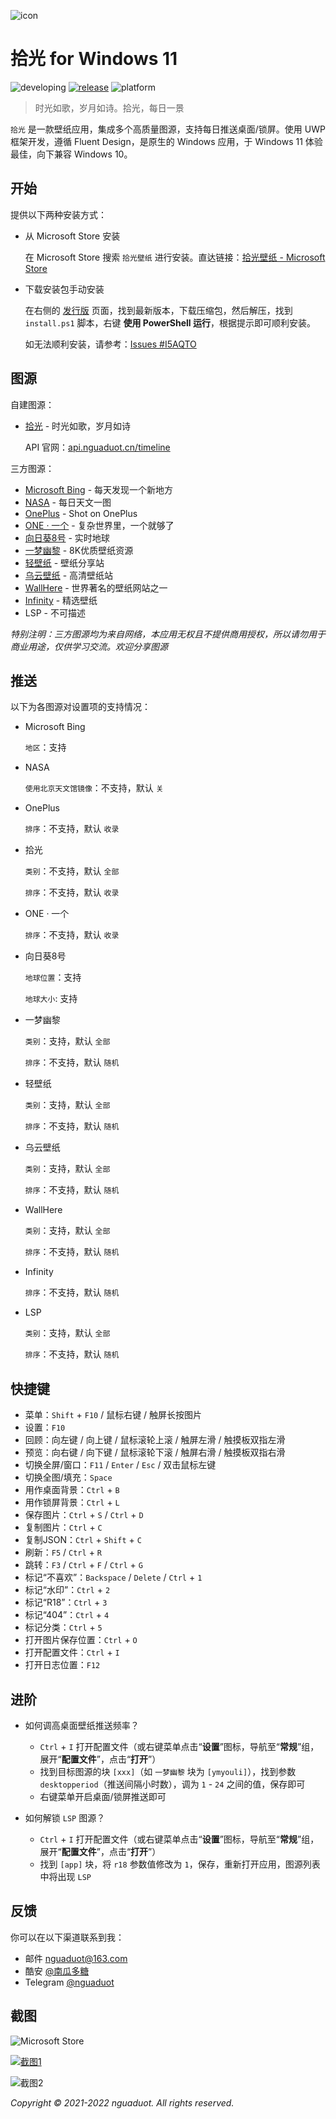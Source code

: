 ![icon](./sample/icon.png)

# 拾光 for Windows 11

![developing](https://img.shields.io/badge/developing-v5.5-brightgreen)
[![release](https://img.shields.io/badge/release-v5.4.220530-blue)](https://gitee.com/nguaduot/timeline/releases)
![platform](https://img.shields.io/badge/platform-windows%2010%20--%2011-lightgrey)

> 时光如歌，岁月如诗。拾光，每日一景

`拾光` 是一款壁纸应用，集成多个高质量图源，支持每日推送桌面/锁屏。使用 UWP 框架开发，遵循 Fluent Design，是原生的 Windows 应用，于 Windows 11 体验最佳，向下兼容 Windows 10。

## 开始

提供以下两种安装方式：

+ 从 Microsoft Store 安装
  
  在 Microsoft Store 搜索 `拾光壁纸` 进行安装。直达链接：[拾光壁纸 - Microsoft Store](https://www.microsoft.com/store/apps/9N7VHQ989BB7)

+ 下载安装包手动安装
  
  在右侧的 [发行版](https://gitee.com/nguaduot/timeline/releases) 页面，找到最新版本，下载压缩包，然后解压，找到 `install.ps1` 脚本，右键 **使用 PowerShell 运行**，根据提示即可顺利安装。

  如无法顺利安装，请参考：[Issues #I5AQTO](https://gitee.com/nguaduot/timeline/issues/I5AQTO)

## 图源

自建图源：

+ [拾光](https://api.nguaduot.cn/timeline/doc) - 时光如歌，岁月如诗

  API 官网：[api.nguaduot.cn/timeline](https://api.nguaduot.cn/timeline/doc)

三方图源：

+ [Microsoft Bing](https://cn.bing.com) - 每天发现一个新地方
+ [NASA](https://apod.nasa.gov/apod) - 每日天文一图
+ [OnePlus](https://photos.oneplus.com) - Shot on OnePlus
+ [ONE · 一个](http://m.wufazhuce.com/one) - 复杂世界里，一个就够了
+ [向日葵8号](https://himawari8.nict.go.jp/) - 实时地球
+ [一梦幽黎](https://www.ymyouli.com) - 8K优质壁纸资源
+ [轻壁纸](https://bz.qinggongju.com) - 壁纸分享站
+ [乌云壁纸](https://www.obzhi.com) - 高清壁纸站
+ [WallHere](https://wallhere.com) - 世界著名的壁纸网站之一
+ [Infinity](http://cn.infinitynewtab.com) - 精选壁纸
+ LSP - 不可描述

*特别注明：三方图源均为来自网络，本应用无权且不提供商用授权，所以请勿用于商业用途，仅供学习交流。欢迎分享图源*

## 推送

以下为各图源对设置项的支持情况：

+ Microsoft Bing

  `地区`：支持

+ NASA

  `使用北京天文馆镜像`：不支持，默认 `关`

+ OnePlus

  `排序`：不支持，默认 `收录`

+ 拾光

  `类别`：不支持，默认 `全部`

  `排序`：不支持，默认 `收录`

+ ONE · 一个

  `排序`：不支持，默认 `收录`

+ 向日葵8号

  `地球位置`：支持

  `地球大小`: 支持

+ 一梦幽黎

  `类别`：支持，默认 `全部`

  `排序`：不支持，默认 `随机`

+ 轻壁纸

  `类别`：支持，默认 `全部`

  `排序`：不支持，默认 `随机`

+ 乌云壁纸

  `类别`：支持，默认 `全部`

  `排序`：不支持，默认 `随机`

+ WallHere

  `类别`：支持，默认 `全部`

  `排序`：不支持，默认 `随机`

+ Infinity

  `排序`：不支持，默认 `随机`

+ LSP

  `类别`：支持，默认 `全部`

  `排序`：不支持，默认 `随机`

## 快捷键

+ 菜单：`Shift` + `F10` / 鼠标右键 / 触屏长按图片
+ 设置：`F10`
+ 回顾：向左键 / 向上键 / 鼠标滚轮上滚 / 触屏左滑 / 触摸板双指左滑
+ 预览：向右键 / 向下键 / 鼠标滚轮下滚 / 触屏右滑 / 触摸板双指右滑
+ 切换全屏/窗口：`F11` / `Enter` / `Esc` / 双击鼠标左键
+ 切换全图/填充：`Space`
+ 用作桌面背景：`Ctrl` + `B`
+ 用作锁屏背景：`Ctrl` + `L`
+ 保存图片：`Ctrl` + `S` / `Ctrl` + `D`
+ 复制图片：`Ctrl` + `C`
+ 复制JSON：`Ctrl` + `Shift` + `C`
+ 刷新：`F5` / `Ctrl` + `R`
+ 跳转：`F3` / `Ctrl` + `F` / `Ctrl` + `G`
+ 标记“不喜欢”：`Backspace` / `Delete` / `Ctrl` + `1`
+ 标记“水印”：`Ctrl` + `2`
+ 标记“R18”：`Ctrl` + `3`
+ 标记“404”：`Ctrl` + `4`
+ 标记分类：`Ctrl` + `5`
+ 打开图片保存位置：`Ctrl` + `O`
+ 打开配置文件：`Ctrl` + `I`
+ 打开日志位置：`F12`

## 进阶

+ 如何调高桌面壁纸推送频率？
  + `Ctrl` + `I` 打开配置文件（或右键菜单点击“**设置**”图标，导航至“**常规**”组，展开“**配置文件**”，点击“**打开**”）
  + 找到目标图源的块 `[xxx]`（如 `一梦幽黎` 块为 `[ymyouli]`），找到参数 `desktopperiod`（推送间隔小时数），调为 `1` - `24` 之间的值，保存即可
  + 右键菜单开启桌面/锁屏推送即可

+ 如何解锁 `LSP` 图源？
  + `Ctrl` + `I` 打开配置文件（或右键菜单点击“**设置**”图标，导航至“**常规**”组，展开“**配置文件**”，点击“**打开**”）
  + 找到 `[app]` 块，将 `r18` 参数值修改为 `1`，保存，重新打开应用，图源列表中将出现 `LSP`

## 反馈

你可以在以下渠道联系到我：
+ 邮件 [nguaduot@163.com](mailto:nguaduot@163.com)
+ 酷安 [@南瓜多糖](http://www.coolapk.com/u/474144)
+ Telegram [@nguaduot](https://t.me/nguaduot)

## 截图

![Microsoft Store](./sample/store.png)

[![截图1](./sample/screenshot02.png)](https://gitee.com/nguaduot/timeline/raw/master/sample/%E6%8B%BE%E5%85%89_%E4%B8%80%E6%A2%A6%E5%B9%BD%E9%BB%8E_ABUIABACGAAgi8DPjwYoiKbruQYwgDw4-Bw.jpg)

![截图2](./sample/向日葵8号.gif)

*Copyright © 2021-2022 nguaduot. All rights reserved.*
